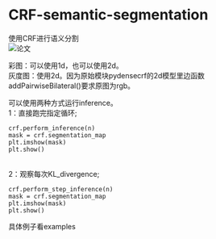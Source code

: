 # CRF-semantic-segmentation<br>
使用CRF进行语义分割<br>
![论文](https://arxiv.org/abs/1210.5644)

彩图：可以使用1d，也可以使用2d。<br>
灰度图：使用2d。因为原始模块pydensecrf的2d模型里边函数addPairwiseBilateral()要求原图为rgb。<br>


可以使用两种方式运行inference。<br>
1：直接跑完指定循环;<br>
```
crf.perform_inference(n)
mask = crf.segmentation_map
plt.imshow(mask)
plt.show()
```
<br>
2：观察每次KL_divergence;<br>

```
crf.perform_step_inference(n)
mask = crf.segmentation_map
plt.imshow(mask)
plt.show()
```

具体例子看examples<br>


